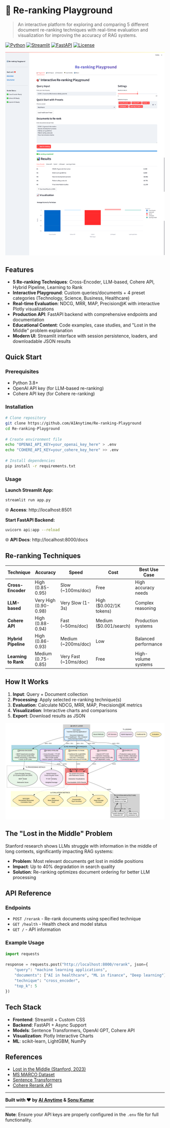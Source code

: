 # 🔄 Re-ranking Playground

> An interactive platform for exploring and comparing 5 different document re-ranking techniques with real-time evaluation and visualization for improving the accuracy of RAG systems.

[![Python](https://img.shields.io/badge/Python-3.8+-blue.svg)](https://python.org)
[![Streamlit](https://img.shields.io/badge/Streamlit-1.28+-red.svg)](https://streamlit.io)
[![FastAPI](https://img.shields.io/badge/FastAPI-0.100+-green.svg)](https://fastapi.tiangolo.com)
[![License](https://img.shields.io/badge/License-MIT-yellow.svg)](LICENSE)

![System Context](Re-ranking-Playground-08-11-2025_05_20_PM.png)

## Features

- **5 Re-ranking Techniques**: Cross-Encoder, LLM-based, Cohere API, Hybrid Pipeline, Learning to Rank
- **Interactive Playground**: Custom queries/documents + 4 preset categories (Technology, Science, Business, Healthcare)
- **Real-time Evaluation**: NDCG, MRR, MAP, Precision@K with interactive Plotly visualizations
- **Production API**: FastAPI backend with comprehensive endpoints and documentation
- **Educational Content**: Code examples, case studies, and "Lost in the Middle" problem explanation
- **Modern UI**: Streamlit interface with session persistence, loaders, and downloadable JSON results

## Quick Start

### Prerequisites
- Python 3.8+
- OpenAI API key (for LLM-based re-ranking)
- Cohere API key (for Cohere re-ranking)

### Installation

```bash
# Clone repository
git clone https://github.com/AIAnytime/Re-ranking-Playground
cd Re-ranking-Playground

# Create environment file
echo "OPENAI_API_KEY=your_openai_key_here" > .env
echo "COHERE_API_KEY=your_cohere_key_here" >> .env

# Install dependencies
pip install -r requirements.txt
```

### Usage

**Launch Streamlit App:**
```bash
streamlit run app.py
```
🌐 **Access**: http://localhost:8501

**Start FastAPI Backend:**
```bash
uvicorn api:app --reload
```
🌐 **API Docs**: http://localhost:8000/docs

## Re-ranking Techniques

| Technique | Accuracy | Speed | Cost | Best Use Case |
|-----------|----------|-------|------|---------------|
| **Cross-Encoder** | High (0.85-0.95) | Slow (~100ms/doc) | Free | High accuracy needs |
| **LLM-based** | Very High (0.90-0.98) | Very Slow (1-3s) | High ($0.002/1K tokens) | Complex reasoning |
| **Cohere API** | High (0.88-0.94) | Fast (~50ms/doc) | Medium ($0.001/search) | Production systems |
| **Hybrid Pipeline** | High (0.86-0.93) | Medium (~200ms/doc) | Low | Balanced performance |
| **Learning to Rank** | Medium (0.75-0.85) | Very Fast (~10ms/doc) | Free | High-volume systems |

## How It Works

1. **Input**: Query + Document collection
2. **Processing**: Apply selected re-ranking technique(s)
3. **Evaluation**: Calculate NDCG, MRR, MAP, Precision@K metrics
4. **Visualization**: Interactive charts and comparisons
5. **Export**: Download results as JSON

![Architecture Diagram](graphviz-arch.svg)

## The "Lost in the Middle" Problem

Stanford research shows LLMs struggle with information in the middle of long contexts, significantly impacting RAG systems:

- **Problem**: Most relevant documents get lost in middle positions
- **Impact**: Up to 40% degradation in search quality
- **Solution**: Re-ranking optimizes document ordering for better LLM processing

## API Reference

### Endpoints
- `POST /rerank` - Re-rank documents using specified technique
- `GET /health` - Health check and model status
- `GET /` - API information

### Example Usage
```python
import requests

response = requests.post("http://localhost:8000/rerank", json={
    "query": "machine learning applications",
    "documents": ["AI in healthcare", "ML in finance", "Deep learning"],
    "technique": "cross_encoder",
    "top_k": 5
})
```

## Tech Stack

- **Frontend**: Streamlit + Custom CSS
- **Backend**: FastAPI + Async Support
- **Models**: Sentence Transformers, OpenAI GPT, Cohere API
- **Visualization**: Plotly Interactive Charts
- **ML**: scikit-learn, LightGBM, NumPy

## References

- [Lost in the Middle (Stanford, 2023)](https://cs.stanford.edu/~nfliu/papers/lost-in-the-middle.tacl2023.pdf)
- [MS MARCO Dataset](https://microsoft.github.io/msmarco/)
- [Sentence Transformers](https://www.sbert.net/)
- [Cohere Rerank API](https://docs.cohere.com/reference/rerank)

---

**Built with ❤️ by [AI Anytime](https://aianytime.net) & [Sonu Kumar](https://sonukumar.site)**

---

**Note**: Ensure your API keys are properly configured in the `.env` file for full functionality.
